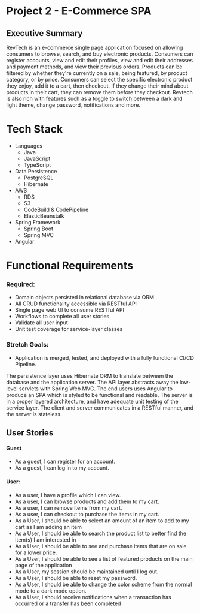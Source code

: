 # Project 2 - E-Commerce SPA

## Executive Summary
RevTech is an e-commerce single page application focused on allowing consumers to browse, search, and buy electronic products. Consumers can register accounts, view and edit their profiles, view and edit their addresses and payment methods, and view their previous orders. Products can be filtered by whether they're currently on a sale, being featured, by product category, or by price. Consumers can select the specific electronic product they enjoy, add it to a cart, then checkout. If they change their mind about products in their cart, they can remove them before they checkout. Revtech is also rich with features such as a toggle to switch between a dark and light theme, change password, notifications and more.   


# Tech Stack
 - Languages
   - Java
   - JavaScript
   - TypeScript
 - Data Persistence
   - PostgreSQL
   - Hibernate
 - AWS
   - RDS
   - S3
   - CodeBuild & CodePipeline
   - ElasticBeanstalk
 - Spring Framework
   - Spring Boot
   - Spring MVC
 - Angular

# Functional Requirements
### Required:
 - Domain objects persisted in relational database via ORM
 - All CRUD functionality accessible via RESTful API
 - Single page web UI to consume RESTful API
 - Workflows to complete all user stories
 - Validate all user input
 - Unit test coverage for service-layer classes

### Stretch Goals:
 - Application is merged, tested, and deployed with a fully functional CI/CD Pipeline.

The persistence layer uses Hibernate ORM to translate between the database and the application server. The API layer abstracts away the low-level servlets with Spring Web MVC. The end users uses Angular to produce an SPA which is styled to be functional and readable. The server is in a proper layered architecture, and have adequate unit testing of the service layer. The client and server communicates in a RESTful manner, and the server is stateless. 


## User Stories
#### Guest
 - As a guest, I can register for an account.
 - As a guest, I can log in to my account.

#### User:
 - As a user, I have a profile which I can view.
 - As a user, I can browse products and add them to my cart.
 - As a user, I can remove items from my cart.
 - As a user, I can checkout to purchase the items in my cart.
 - As a User, I should be able to select an amount of an item to add to my cart as I am adding an item
 - As a User, I should be able to search the product list to better find the item(s) I am interested in
 - As a User, I should be able to see and purchase items that are on sale for a lower price.
 - As a User, I should be able to see a list of featured products on the main page of the application
 - As a User, my session should be maintained until I log out.
 - As a User, I should be able to reset my password.
 - As a User, I should be able to change the color scheme from the normal mode to a dark mode option.
 - As a User, I should receive notifications when a transaction has occurred or a transfer has been completed
